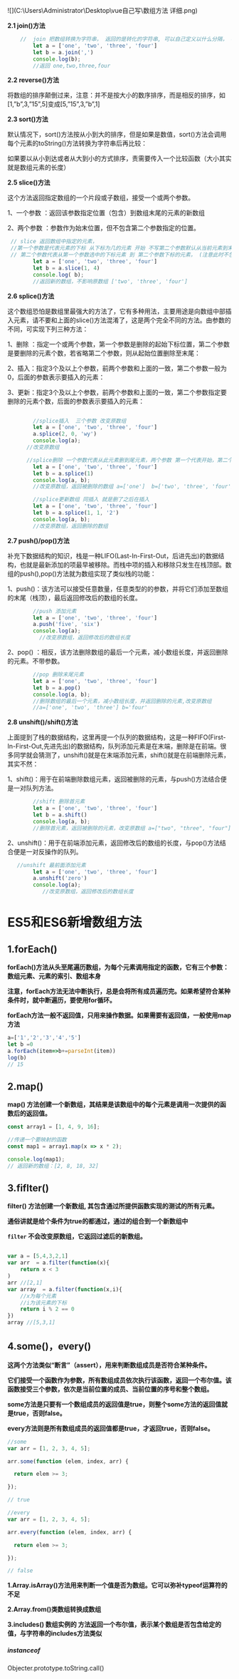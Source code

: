 ![](C:\Users\Administrator\Desktop\vue自己写\数组方法 详细.png)

**2.1 join()方法**

````js
    //  join 把数组转换为字符串， 返回的是转化的字符串, 可以自己定义以什么分隔， 不加就默认组成一个字符串
        let a = ['one', 'two', 'three', 'four']
        let b = a.join(',')
        console.log(b);
        //返回 one,two,three,four
````

**2.2 reverse()方法**

将数组的排序颠倒过来，注意：并不是按大小的数序排序，而是相反的排序，如 [1,”b”,3,”15”,5]变成[5,”15”,3,”b”,1]

**2.3 sort()方法**

默认情况下，sort()方法按从小到大的排序，但是如果是数值，sort()方法会调用每个元素的toString()方法转换为字符串后再比较：

 如果要以从小到达或者从大到小的方式排序，责需要传入一个比较函数（大小其实就是数组元素的长度） 

**2.5 slice()方法**

这个方法返回指定数组的一个片段或子数组，接受一个或两个参数。

1、一个参数 ：返回该参数指定位置（包含）到数组末尾的元素的新数组

 2、两个参数 ：参数作为始末位置，但不包含第二个参数指定的位置。 

````js
 // slice 返回数组中指定的元素，
 //第一个参数是代表元素的下标 从下标为几的元素 开始 不写第二个参数默认从当前元素到末尾,
 // 第二个参数代表从第一个参数选中的下标元素 到 第二个参数下标的元素， (注意此时不包含第二个参数下标的元素)
        let a = ['one', 'two', 'three', 'four']
        let b = a.slice(1, 4)
        console.log( b);
        //返回新的数组，不影响原数组 ['two', 'three', 'four']
````



**2.6 splice()方法**

这个数组恐怕是数组里最强大的方法了，它有多种用法，主要用途是向数组中部插入元素，请不要和上面的slice()方法混淆了，这是两个完全不同的方法。由参数的不同，可实现下列三种方法：

1、删除 ：指定一个或两个参数，第一个参数是删除的起始下标位置，第二个参数是要删除的元素个数，若省略第二个参数，则从起始位置删除至末尾：

 2、插入：指定3个及以上个参数，前两个参数和上面的一致，第二个参数一般为0，后面的参数表示要插入的元素： 

 3、更新：指定3个及以上个参数，前两个参数和上面的一致，第二个参数指定要删除的元素个数，后面的参数表示要插入的元素： 

````js

        //splice插入  三个参数 改变原数组
        let a = ['one', 'two', 'three', 'four']
        a.splice(2, 0, 'wy')
        console.log(a);
      //改变原数组 

      //splice删除 一个参数代表从此元素删到尾元素，两个参数 第一个代表开始，第二个删几个 
        let a = ['one', 'two', 'three', 'four']
        let b = a.splice(1)
        console.log(a, b);
        //改变原数组，返回被删除的数组 a=['one']  b=['two', 'three', 'four']

        //splice更新数组 同插入 就是删了之后在插入
        let a = ['one', 'two', 'three', 'four']
        let b = a.splice(1, 1, '2')
        console.log(a, b);
        //改变原数组，返回删除的数组
````



**2.7 push()/pop()方法**

补充下数据结构的知识，栈是一种LIFO(Last-In-First-Out，后进先出)的数据结构，也就是最新添加的项最早被移除。而栈中项的插入和移除只发生在栈顶部。数组的push(),pop()方法就为数组实现了类似栈的功能：

1、push()：该方法可以接受任意数量，任意类型的的参数，并将它们添加至数组的末尾（栈顶），最后返回修改后的数组的长度。

````js
        //push 添加元素
        let a = ['one', 'two', 'three', 'four']
        a.push('five', 'six')
        console.log(a);
          //改变原数组，返回修改后的数组长度
````



 2、pop() ：相反，该方法删除数组的最后一个元素，减小数组长度，并返回删除的元素。不带参数。

````js
        //pop 删除末尾元素
        let a = ['one', 'two', 'three', 'four']
        let b = a.pop()
        console.log(a, b);
        //删除数组的最后一个元素，减小数组长度，并返回删除的元素,改变原数组 
        //a=['one', 'two', 'three'] b='four'
````





**2.8 unshift()/shift()方法**

上面提到了栈的数据结构，这里再提一个队列的数据结构，这是一种FIFO(First-In-First-Out,先进先出)的数据结构，队列添加元素是在末端，删除是在前端。很多同学就会猜测了，unshift()就是在末端添加元素，shift()就是在前端删除元素，其实不然：

1、shift()：用于在前端删除数组元素，返回被删除的元素，与push()方法结合便是一对队列方法。

````js
        //shift 删除首元素
        let a = ['one', 'two', 'three', 'four']
        let b = a.shift()
        console.log(a, b);
        //删除首元素，返回被删除的元素，改变原数组 a=["two", "three", "four"] b='one'
````



 2、unshift()：用于在前端添加元素，返回修改后的数组的长度，与pop()方法结合便是一对反操作的队列。 

````js
   //unshift 最前面添加元素
        let a = ['one', 'two', 'three', 'four']
        a.unshift('zero')
        console.log(a);
           //改变原数组，返回修改后的数组长度
````

# ES5和ES6新增数组方法

## 1.forEach()

**forEach()方法从头至尾遍历数组，为每个元素调用指定的函数，它有三个参数：数组元素、元素的索引、数组本身**

 **注意，forEach方法无法中断执行，总是会将所有成员遍历完。如果希望符合某种条件时，就中断遍历，要使用for循环。** 

 **forEach方法一般不返回值，只用来操作数据。如果需要有返回值，一般使用map方法** 

````js
a=['1','2','3','4','5']
let b =0
a.forEach(item=>b+=parseInt(item))
log(b)
// 15
````

## 2.map()

 **map() 方法创建一个新数组，其结果是该数组中的每个元素是调用一次提供的函数后的返回值。** 

````js
const array1 = [1, 4, 9, 16];

//传递一个要映射的函数
const map1 = array1.map(x => x * 2);

console.log(map1);
// 返回新的数组：[2, 8, 18, 32]

````

## 3.fiflter()

 **filter() 方法创建一个新数组, 其包含通过所提供函数实现的测试的所有元素。**

**通俗讲就是给个条件为true的都通过，通过的组合到一个新数组中**

 **`filter` 不会改变原数组，它返回过滤后的新数组。** 

````js

var a = [5,4,3,2,1]
var arr  = a.filter(function(x){
	return x < 3
)
arr //[2,1]
var array  = a.filter(function(x,i){
	//x为每个元素
	//i为该元素的下标
	return i % 2 == 0
})
array //[5,3,1]
````

## 4.some()，every()

**这两个方法类似“断言”（assert），用来判断数组成员是否符合某种条件。**

**它们接受一个函数作为参数，所有数组成员依次执行该函数，返回一个布尔值。该函数接受三个参数，依次是当前位置的成员、当前位置的序号和整个数组。**

**some方法是只要有一个数组成员的返回值是true，则整个some方法的返回值就是true，否则false。**

 **every方法则是所有数组成员的返回值都是true，才返回true，否则false。** 

````js
//some
var arr = [1, 2, 3, 4, 5];

arr.some(function (elem, index, arr) {

  return elem >= 3;

});

// true

//every
var arr = [1, 2, 3, 4, 5];

arr.every(function (elem, index, arr) {

  return elem >= 3;

});

// false
````



 **1.Array.isArray()方法用来判断一个值是否为数组。它可以弥补typeof运算符的不足** 

 **2.Array.from()类数组转换成数组** 

 **3.includes() 数组实例的 方法返回一个布尔值，表示某个数组是否包含给定的值，与字符串的includes方法类似** 

##### instanceof

Objecter.prototype.toString.call()